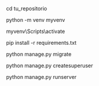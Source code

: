 cd tu_repositorio

python -m venv myvenv

myvenv\Scripts\activate

pip install -r requirements.txt

python manage.py migrate

python manage.py createsuperuser

python manage.py runserver
